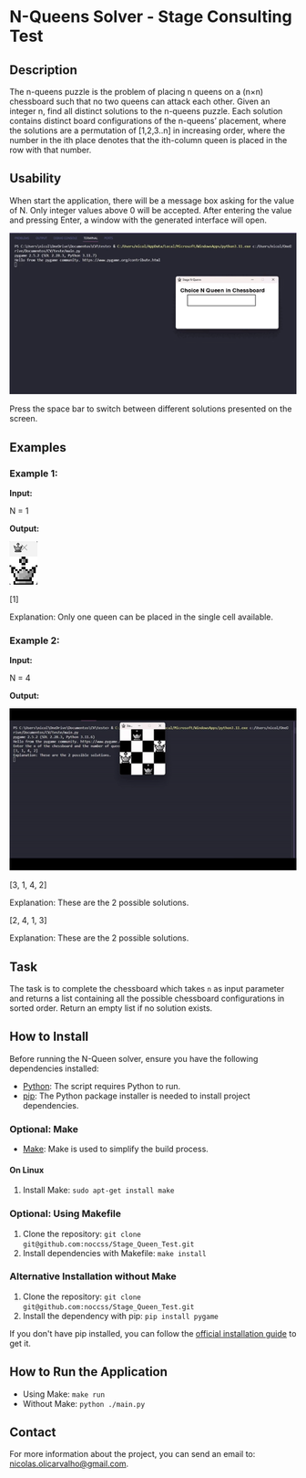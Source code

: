 # N-Queens Solver - Stage Consulting Test

## Description
The n-queens puzzle is the problem of placing n queens on a (n×n) chessboard such that no two queens can attack each other. Given an integer n, find all distinct solutions to the n-queens puzzle. Each solution contains distinct board configurations of the n-queens’ placement, where the solutions are a permutation of [1,2,3..n] in increasing order, where the number in the ith place denotes that the ith-column queen is placed in the row with that number.

## Usability
When start the application, there will be a message box asking for the value of N. Only integer values above 0 will be accepted. After entering the value and pressing Enter, a window with the generated interface will open.

![N Queen Terminal](asset/screenshot/input.gif)

Press the space bar to switch between different solutions presented on the screen.

## Examples
### Example 1:
**Input:**

N = 1

**Output:**

![First Example](asset/screenshot/1.png)

[1]

Explanation: Only one queen can be placed in the single cell available.

### Example 2:
**Input:**

N = 4

**Output:**

![Execution Gif](asset/screenshot/executing.gif)

[3, 1, 4, 2]

Explanation: These are the 2 possible solutions.

[2, 4, 1, 3]

Explanation: These are the 2 possible solutions.
## Task
The task is to complete the chessboard which takes `n` as input parameter and returns a list containing all the possible chessboard configurations in sorted order. Return an empty list if no solution exists.

## How to Install
Before running the N-Queen solver, ensure you have the following dependencies installed:

- [Python](https://www.python.org/downloads/): The script requires Python to run.
- [pip](https://pip.pypa.io/en/stable/installation/): The Python package installer is needed to install project dependencies.

### Optional: Make
- [Make](https://www.gnu.org/software/make/): Make is used to simplify the build process.

#### On Linux
1. Install Make: `sudo apt-get install make`

### Optional: Using Makefile
1. Clone the repository: `git clone git@github.com:noccss/Stage_Queen_Test.git`
2. Install dependencies with Makefile: `make install`

### Alternative Installation without Make
1. Clone the repository: `git clone git@github.com:noccss/Stage_Queen_Test.git`
2. Install the dependency with pip: `pip install pygame`

If you don't have pip installed, you can follow the [official installation guide](https://pip.pypa.io/en/stable/installation/) to get it.

## How to Run the Application
- Using Make: `make run`
- Without Make: `python ./main.py`

## Contact
For more information about the project, you can send an email to: [nicolas.olicarvalho@gmail.com](mailto:nicolas.olicarvalho@gmail.com).
